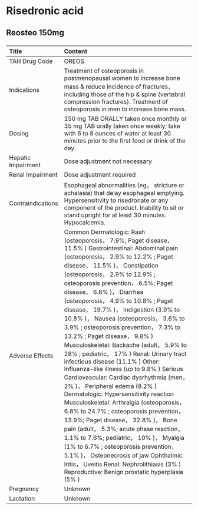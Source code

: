 # Risedronic acid

## Reosteo 150mg

##### 

| Title              | Content                                                                                                                                                                                                                                                                                                                                                                                                                                                                                                                                                                                                                                                                                                                                                                                                                                                                                                                                                                                                                                                                                                                                                                        |
|:-------------------|:-------------------------------------------------------------------------------------------------------------------------------------------------------------------------------------------------------------------------------------------------------------------------------------------------------------------------------------------------------------------------------------------------------------------------------------------------------------------------------------------------------------------------------------------------------------------------------------------------------------------------------------------------------------------------------------------------------------------------------------------------------------------------------------------------------------------------------------------------------------------------------------------------------------------------------------------------------------------------------------------------------------------------------------------------------------------------------------------------------------------------------------------------------------------------------|
| TAH Drug Code      | OREOS                                                                                                                                                                                                                                                                                                                                                                                                                                                                                                                                                                                                                                                                                                                                                                                                                                                                                                                                                                                                                                                                                                                                                                          |
| Indications        | Treatment of osteoporosis in postmenopausal women to increase bone mass & reduce incidence of fractures， including those of the hip & spine (vertebral compression fractures). Treatment of osteoporosis in men to increase bone mass.                                                                                                                                                                                                                                                                                                                                                                                                                                                                                                                                                                                                                                                                                                                                                                                                                                                                                                                                        |
| Dosing             | 150 mg TAB ORALLY taken once monthly or 35 mg TAB orally taken once weekly; take with 6 to 8 ounces of water at least 30 minutes prior to the first food or drink of the day.                                                                                                                                                                                                                                                                                                                                                                                                                                                                                                                                                                                                                                                                                                                                                                                                                                                                                                                                                                                                  |
| Hepatic Impairment | Dose adjustment not necessary                                                                                                                                                                                                                                                                                                                                                                                                                                                                                                                                                                                                                                                                                                                                                                                                                                                                                                                                                                                                                                                                                                                                                  |
| Renal Impairment   | Dose adjustment required                                                                                                                                                                                                                                                                                                                                                                                                                                                                                                                                                                                                                                                                                                                                                                                                                                                                                                                                                                                                                                                                                                                                                       |
| Contraindications  | Esophageal abnormalities (eg， stricture or achalasia) that delay esophageal emptying. Hypersensitivity to risedronate or any component of the product. Inability to sit or stand upright for at least 30 minutes. Hypocalcemia.                                                                                                                                                                                                                                                                                                                                                                                                                                                                                                                                                                                                                                                                                                                                                                                                                                                                                                                                               |
| Adverse Effects    | Common Dermatologic: Rash (osteoporosis， 7.9%; Paget disease， 11.5% ) Gastrointestinal: Abdominal pain (osteoporosis， 2.9% to 12.2% ; Paget disease， 11.5% )， Constipation (osteoporosis， 2.9% to 12.9% ; osteoporosis prevention， 6.5%; Paget disease， 6.6% )， Diarrhea (osteoporosis， 4.9% to 10.8% ; Paget disease， 19.7% )， Indigestion (3.9% to 10.8% )， Nausea (osteoporosis， 3.6% to 3.9% ; osteoporosis prevention， 7.3% to 13.2% ; Paget disease， 9.8% ) Musculoskeletal: Backache (adult， 5.9% to 28% ; pediatric， 17% ) Renal: Urinary tract infectious disease (11.1% ) Other: Influenza-like illness (up to 9.8% ) Serious Cardiovascular: Cardiac dysrhythmia (men， 2% )， Peripheral edema (8.2% ) Dermatologic: Hypersensitivity reaction Musculoskeletal: Arthralgia (osteoporosis， 6.8% to 24.7% ; osteoporosis prevention， 13.9%; Paget disease， 32.8% )， Bone pain (adult， 5.3%; acute phase reaction， 1.1% to 7.6%; pediatric， 10% )， Myalgia (1% to 6.7% ; osteoporosis prevention， 5.1% )， Osteonecrosis of jaw Ophthalmic: Iritis， Uveitis Renal: Nephrolithiasis (3% ) Reproductive: Benign prostatic hyperplasia (5% ) |
| Pregnancy          | Unknown                                                                                                                                                                                                                                                                                                                                                                                                                                                                                                                                                                                                                                                                                                                                                                                                                                                                                                                                                                                                                                                                                                                                                                        |
| Lactation          | Unknown                                                                                                                                                                                                                                                                                                                                                                                                                                                                                                                                                                                                                                                                                                                                                                                                                                                                                                                                                                                                                                                                                                                                                                        |

